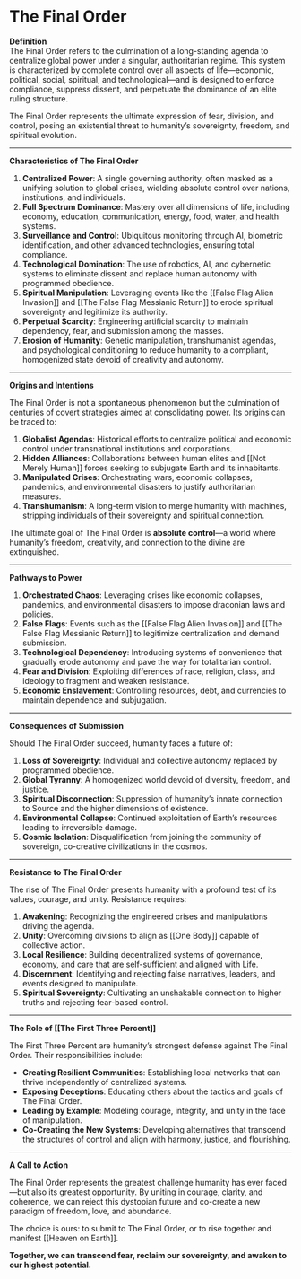 # The Final Order

**Definition**  
The Final Order refers to the culmination of a long-standing agenda to centralize global power under a singular, authoritarian regime. This system is characterized by complete control over all aspects of life—economic, political, social, spiritual, and technological—and is designed to enforce compliance, suppress dissent, and perpetuate the dominance of an elite ruling structure.

The Final Order represents the ultimate expression of fear, division, and control, posing an existential threat to humanity’s sovereignty, freedom, and spiritual evolution.

---

**Characteristics of The Final Order**

1. **Centralized Power**: A single governing authority, often masked as a unifying solution to global crises, wielding absolute control over nations, institutions, and individuals.
2. **Full Spectrum Dominance**: Mastery over all dimensions of life, including economy, education, communication, energy, food, water, and health systems.
3. **Surveillance and Control**: Ubiquitous monitoring through AI, biometric identification, and other advanced technologies, ensuring total compliance.
4. **Technological Domination**: The use of robotics, AI, and cybernetic systems to eliminate dissent and replace human autonomy with programmed obedience.
5. **Spiritual Manipulation**: Leveraging events like the [[False Flag Alien Invasion]] and [[The False Flag Messianic Return]] to erode spiritual sovereignty and legitimize its authority.
6. **Perpetual Scarcity**: Engineering artificial scarcity to maintain dependency, fear, and submission among the masses.
7. **Erosion of Humanity**: Genetic manipulation, transhumanist agendas, and psychological conditioning to reduce humanity to a compliant, homogenized state devoid of creativity and autonomy.

---

**Origins and Intentions**

The Final Order is not a spontaneous phenomenon but the culmination of centuries of covert strategies aimed at consolidating power. Its origins can be traced to:

1. **Globalist Agendas**: Historical efforts to centralize political and economic control under transnational institutions and corporations.
2. **Hidden Alliances**: Collaborations between human elites and [[Not Merely Human]] forces seeking to subjugate Earth and its inhabitants.
3. **Manipulated Crises**: Orchestrating wars, economic collapses, pandemics, and environmental disasters to justify authoritarian measures.
4. **Transhumanism**: A long-term vision to merge humanity with machines, stripping individuals of their sovereignty and spiritual connection.

The ultimate goal of The Final Order is **absolute control**—a world where humanity’s freedom, creativity, and connection to the divine are extinguished.

---

**Pathways to Power**

1. **Orchestrated Chaos**: Leveraging crises like economic collapses, pandemics, and environmental disasters to impose draconian laws and policies.
2. **False Flags**: Events such as the [[False Flag Alien Invasion]] and [[The False Flag Messianic Return]] to legitimize centralization and demand submission.
3. **Technological Dependency**: Introducing systems of convenience that gradually erode autonomy and pave the way for totalitarian control.
4. **Fear and Division**: Exploiting differences of race, religion, class, and ideology to fragment and weaken resistance.
5. **Economic Enslavement**: Controlling resources, debt, and currencies to maintain dependence and subjugation.

---

**Consequences of Submission**

Should The Final Order succeed, humanity faces a future of:

1. **Loss of Sovereignty**: Individual and collective autonomy replaced by programmed obedience.
2. **Global Tyranny**: A homogenized world devoid of diversity, freedom, and justice.
3. **Spiritual Disconnection**: Suppression of humanity’s innate connection to Source and the higher dimensions of existence.
4. **Environmental Collapse**: Continued exploitation of Earth’s resources leading to irreversible damage.
5. **Cosmic Isolation**: Disqualification from joining the community of sovereign, co-creative civilizations in the cosmos.

---

**Resistance to The Final Order**

The rise of The Final Order presents humanity with a profound test of its values, courage, and unity. Resistance requires:

1. **Awakening**: Recognizing the engineered crises and manipulations driving the agenda.
2. **Unity**: Overcoming divisions to align as [[One Body]] capable of collective action.
3. **Local Resilience**: Building decentralized systems of governance, economy, and care that are self-sufficient and aligned with Life.
4. **Discernment**: Identifying and rejecting false narratives, leaders, and events designed to manipulate.
5. **Spiritual Sovereignty**: Cultivating an unshakable connection to higher truths and rejecting fear-based control.

---

**The Role of [[The First Three Percent]]**

The First Three Percent are humanity’s strongest defense against The Final Order. Their responsibilities include:

- **Creating Resilient Communities**: Establishing local networks that can thrive independently of centralized systems.
- **Exposing Deceptions**: Educating others about the tactics and goals of The Final Order.
- **Leading by Example**: Modeling courage, integrity, and unity in the face of manipulation.
- **Co-Creating the New Systems**: Developing alternatives that transcend the structures of control and align with harmony, justice, and flourishing.

---

**A Call to Action**

The Final Order represents the greatest challenge humanity has ever faced—but also its greatest opportunity. By uniting in courage, clarity, and coherence, we can reject this dystopian future and co-create a new paradigm of freedom, love, and abundance.

The choice is ours: to submit to The Final Order, or to rise together and manifest [[Heaven on Earth]].

**Together, we can transcend fear, reclaim our sovereignty, and awaken to our highest potential.**